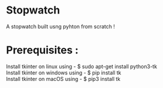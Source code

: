 # Stopwatch
A stopwatch built usng pyhton from scratch !

# Prerequisites :

Install tkinter on linux using - $ sudo apt-get install python3-tk
<br>
Install tkinter on windows using - $ pip install tk
<br>
Install tkinter on macOS using - $ pip3 install tk
